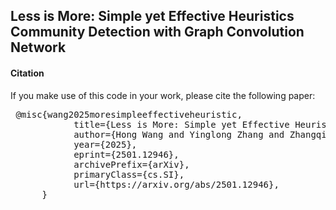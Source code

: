 ## Less is More: Simple yet Effective Heuristics Community Detection with Graph Convolution Network

####  Citation

If you make use of this code  in your work, please cite the following paper:

<pre> @misc{wang2025moresimpleeffectiveheuristic,
            title={Less is More: Simple yet Effective Heuristic Community Detection with Graph Convolution Network}, 
            author={Hong Wang and Yinglong Zhang and Zhangqi Zhao and Zhicong Cai and Xuewen Xia and Xing Xu},
            year={2025},
            eprint={2501.12946},
            archivePrefix={arXiv},
            primaryClass={cs.SI},
            url={https://arxiv.org/abs/2501.12946}, 
      }  </pre>
